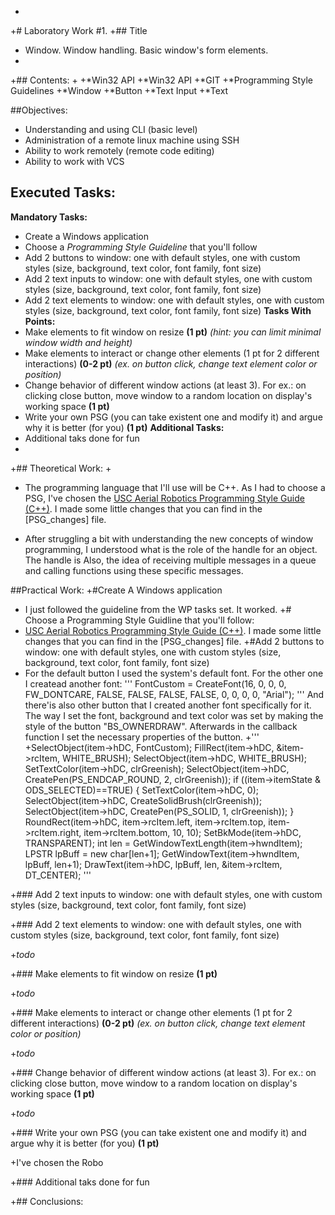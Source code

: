  +
 +# Laboratory Work #1.
 +## Title
 +  Window. Window handling. Basic window's form elements.
 +
 +## Contents:
 +
 +*Win32 API
 +*Win32 API
 +*GIT
 +*Programming Style Guidelines
 +*Window
 +*Button
 +*Text Input
 +*Text
 
 ##Objectives:
 + Understanding and using CLI (basic level)
 + Administration of a remote linux machine using SSH
 + Ability to work remotely (remote code editing)
 + Ability to work with VCS
 
 ## Executed Tasks:
  **Mandatory Tasks:**
 +  Create a Windows application
 +  Choose a _Programming Style Guideline_ that you'll follow
 +   Add 2 buttons to window: one with default styles, one with custom styles (size, background, text color, font family, font size)
 +  Add 2 text inputs to window: one with default styles, one with custom styles (size, background, text color, font family, font size)
 +  Add 2 text elements to window: one with default styles, one with custom styles (size, background, text color, font family, font size)
  **Tasks With Points:**
 +  Make elements to fit window on resize **(1 pt)** _(hint: you can limit minimal window width and height)_
 +  Make elements to interact or change other elements (1 pt for 2 different interactions) **(0-2 pt)** _(ex. on button click, change text element color or position)_
 +  Change behavior of different window actions (at least 3). For ex.: on clicking close button, move window to a random location on display's working space **(1 pt)**
 +  Write your own PSG (you can take existent one and modify it) and argue why it is better (for you) **(1 pt)**
  **Additional Tasks:**
 + Additional taks done for fun
 +
 +## Theoretical Work:
 +
 + The programming language that I'll use will be C++. As I had to choose a PSG, I've chosen the [USC Aerial Robotics Programming Style Guide (C++)](https://github.com/uscrs-art/uscrs-art/wiki). I made some little changes that you can find in the [PSG_changes] file. 

 + After struggling a bit with understanding the new concepts of window programming, I understood what is the role of the handle for an object. The handle is Also, the idea of receiving multiple messages in a queue and calling functions using these specific messages.
 
 ##Practical Work:
 +#Create A Windows application
 + I just followed the guideline from the WP tasks set. It worked. 
 +# Choose a Programming Style Guidline that you'll follow:
 + [USC Aerial Robotics Programming Style Guide (C++)](https://github.com/uscrs-art/uscrs-art/wiki). I made some little changes that you can find in the [PSG_changes] file.
 +#Add 2 buttons to window: one with default styles, one with custom styles (size, background, text color, font family, font size)
 + For the default button I used the system's default font. For the other one I createad another font:
 '''
 FontCustom = CreateFont(16, 0, 0, 0, FW_DONTCARE, FALSE, FALSE, FALSE, FALSE,
                              0, 0, 0, 0, "Arial");
 '''
  And there'is also other button that I created another font specifically for it. The way I set the font, background and text color was set by making the style of the button "BS_OWNERDRAW". Afterwards in the callback function I set the necessary properties of the button.
 +'''
 +SelectObject(item->hDC, FontCustom);
     FillRect(item->hDC, &item->rcItem, WHITE_BRUSH);
     SelectObject(item->hDC, WHITE_BRUSH);
      SetTextColor(item->hDC, clrGreenish);
     SelectObject(item->hDC, CreatePen(PS_ENDCAP_ROUND, 2, clrGreenish));
      if ((item->itemState & ODS_SELECTED)==TRUE)
	    {
	      SetTextColor(item->hDC, 0);
	      SelectObject(item->hDC, CreateSolidBrush(clrGreenish));
	      SelectObject(item->hDC, CreatePen(PS_SOLID, 1, clrGreenish));
	     }
     RoundRect(item->hDC, item->rcItem.left, item->rcItem.top, item->rcItem.right,
                item->rcItem.bottom, 10, 10);
     SetBkMode(item->hDC, TRANSPARENT);
     int len = GetWindowTextLength(item->hwndItem);
      LPSTR lpBuff = new char[len+1];
      GetWindowText(item->hwndItem, lpBuff, len+1);
      DrawText(item->hDC, lpBuff, len, &item->rcItem, DT_CENTER);
 '''
 
 +### Add 2 text inputs to window: one with default styles, one with custom styles (size, background, text color, font family, font size)
 
 
 
 +### Add 2 text elements to window: one with default styles, one with custom styles (size, background, text color, font family, font size)
 
 +_todo_
 
 +### Make elements to fit window on resize **(1 pt)**
 
 +_todo_
 
 +### Make elements to interact or change other elements (1 pt for 2 different interactions) **(0-2 pt)** _(ex. on button click, change text element color or position)_

 +_todo_
 
 +### Change behavior of different window actions (at least 3). For ex.: on clicking close button, move window to a random location on display's working space **(1 pt)**
 
 +_todo_
 
 +### Write your own PSG (you can take existent one and modify it) and argue why it is better (for you) **(1 pt)**
 
 +I've chosen the Robo
 
 +### Additional taks done for fun
 
 
 +## Conclusions:
 
